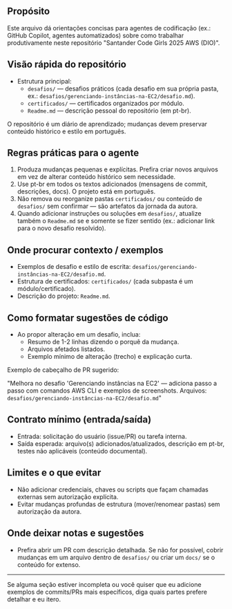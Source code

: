 ## Propósito

Este arquivo dá orientações concisas para agentes de codificação (ex.: GitHub Copilot, agentes automatizados) sobre como trabalhar produtivamente neste repositório "Santander Code Girls 2025 AWS (DIO)".

## Visão rápida do repositório

- Estrutura principal:
  - `desafios/` — desafios práticos (cada desafio em sua própria pasta, ex.: `desafios/gerenciando-instâncias-na-EC2/desafio.md`).
  - `certificados/` — certificados organizados por módulo.
  - `Readme.md` — descrição pessoal do repositório (em pt-br).

O repositório é um diário de aprendizado; mudanças devem preservar conteúdo histórico e estilo em português.

## Regras práticas para o agente

1. Produza mudanças pequenas e explícitas. Prefira criar novos arquivos em vez de alterar conteúdo histórico sem necessidade.
2. Use pt-br em todos os textos adicionados (mensagens de commit, descrições, docs). O projeto está em português.
3. Não remova ou reorganize pastas `certificados/` ou conteúdo de `desafios/` sem confirmar — são artefatos da jornada da autora.
4. Quando adicionar instruções ou soluções em `desafios/`, atualize também o `Readme.md` se e somente se fizer sentido (ex.: adicionar link para o novo desafio resolvido).

## Onde procurar contexto / exemplos

- Exemplos de desafio e estilo de escrita: `desafios/gerenciando-instâncias-na-EC2/desafio.md`.
- Estrutura de certificados: `certificados/` (cada subpasta é um módulo/certificado).
- Descrição do projeto: `Readme.md`.

## Como formatar sugestões de código

- Ao propor alteração em um desafio, inclua:
  - Resumo de 1-2 linhas dizendo o porquê da mudança.
  - Arquivos afetados listados.
  - Exemplo mínimo de alteração (trecho) e explicação curta.

Exemplo de cabeçalho de PR sugerido:

"Melhora no desafio 'Gerenciando instâncias na EC2' — adiciona passo a passo com comandos AWS CLI e exemplos de screenshots. Arquivos: `desafios/gerenciando-instâncias-na-EC2/desafio.md`"

## Contrato mínimo (entrada/saída)

- Entrada: solicitação do usuário (issue/PR) ou tarefa interna.
- Saída esperada: arquivo(s) adicionados/atualizados, descrição em pt-br, testes não aplicáveis (conteúdo documental).

## Limites e o que evitar

- Não adicionar credenciais, chaves ou scripts que façam chamadas externas sem autorização explícita.
- Evitar mudanças profundas de estrutura (mover/renomear pastas) sem autorização da autora.

## Onde deixar notas e sugestões

- Prefira abrir um PR com descrição detalhada. Se não for possível, cobrir mudanças em um arquivo dentro de `desafios/` ou criar um `docs/` se o conteúdo for extenso.

---
Se alguma seção estiver incompleta ou você quiser que eu adicione exemplos de commits/PRs mais específicos, diga quais partes prefere detalhar e eu itero.
